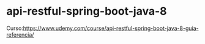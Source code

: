 # api-restful-spring-boot-java-8
Curso:https://www.udemy.com/course/api-restful-spring-boot-java-8-guia-referencia/
